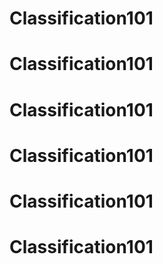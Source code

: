 # Classification101
# Classification101
# Classification101
# Classification101
# Classification101
# Classification101
